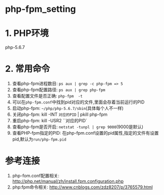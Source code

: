 # php-fpm_setting

# 1. PHP环境

php-5.6.7

# 2. 常用命令

1. 查看php-fpm进程数目: `ps aux | grep -c php-fpm => 5`
2. 查看php-fpm配置路径: `ps aux | grep php-fpm`
3. 查看配置文件是否正确: `php-fpm  -t`
4. 可以在`php-fpm.conf`中找到pid对应的文件,里面会存着当前运行的PID
5. 启动php-fpm: `~/php/php-5.6.7/sbin`(具体每个人不一样)
6. 关闭php-fpm: kill -INT `对应的PID` | pkill php-fpm
7. 重启php-fpm: kill -USR2 ``对应的PID`
8. 查看php-fpm是否开启: `netstat -tunpl | grep 9000`(9000是默认)
9. 查看PHP-fpm指定的PID: 在php-fpm.conf设置的pid属性,指定的文件有设置pid,默认为`run/php-fpm.pid`

# 参考连接

1. php-fom.conf配置相关: <http://php.net/manual/zh/install.fpm.configuration.php>
2. php:fpm命令相关: <http://www.cnblogs.com/zdz8207/p/3765579.html>